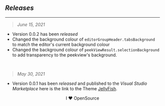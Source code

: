 ## <i>Releases</i>

---
>*June 15, 2021*
- Version 0.0.2 has been *released* 
- Changed the background colour of `editorGroupHeader.tabsBackground`  to match the editor's current background colour
-  Changed the background colour of `peekViewResult.selectionBackground` to add transparency to the peekview's background.

<br>


>*May 30, 2021*
- Version 0.0.1 has been *released* and published to the *Visual Studio Marketplace* here is the link to the Theme [JellyFish](https://marketplace.visualstudio.com/items?itemName=PawelBorkar.jellyfish).
  
<div align="center">I ❤ OpenSource </div>
